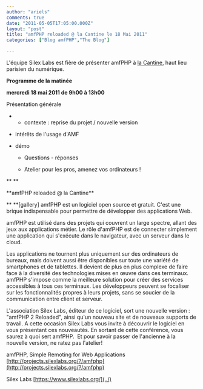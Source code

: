 ```yaml
---
author: "ariels"
comments: true
date: "2011-05-05T17:05:00.000Z"
layout: "post"
title: "amfPHP reloaded @ la Cantine le 18 Mai 2011"
categories: ["Blog amfPHP","The Blog"]

---
```

L'équipe Silex Labs est fière de présenter amfPHP à [la Cantine](http://lacantine.org/), haut lieu parisien du numérique.

**Programme de la matinée**

**mercredi 18 mai 2011 de 9h00 à 13h00**

Présentation générale




  * * contexte : reprise du projet / nouvelle version
* intérêts de l'usage d'AMF
* démo


  * Questions - réponses


  * Atelier pour les pros, amenez vos ordinateurs !


**
**


<!-- more -->**amfPHP reloaded @ la Cantine**




** **[gallery]
amfPHP est un logiciel open source et gratuit. C'est une brique indispensable pour permettre de développer des applications Web.






amfPHP est utilisé dans des projets qui couvrent un large spectre, allant des jeux aux applications métier. Le rôle d'amfPHP est de connecter simplement une application qui s'exécute dans le navigateur, avec un serveur dans le cloud.

Les applications ne tournent plus uniquement sur des ordinateurs de bureaux, mais doivent aussi être disponibles sur toute une variété de smartphones et de tablettes. Il devient de plus en plus complexe de faire face à la diversité des technologies mises en œuvre dans ces terminaux. amfPHP s'impose comme la meilleure solution pour créer des services accessibles à tous ces terminaux. Les développeurs peuvent se focaliser sur les fonctionnalités propres à leurs projets, sans se soucier de la communication entre client et serveur.

L'association Silex Labs, éditeur de ce logiciel, sort une nouvelle version : "amfPHP 2 Reloaded", ainsi qu'un nouveau site et de nouveaux supports de travail. A cette occasion Silex Labs vous invite à découvrir le logiciel en vous présentant ces nouveautés. En sortant de cette conférence, vous saurez à quoi sert amfPHP.  Et pour savoir passer de l'ancienne à la nouvelle version, ne ratez pas l'atelier!

amfPHP, Simple Remoting for Web Applications
[http://projects.silexlabs.org/?/amfphp](http://projects.silexlabs.org/?/amfphp)

Silex Labs
[https://www.silexlabs.org/](../)




